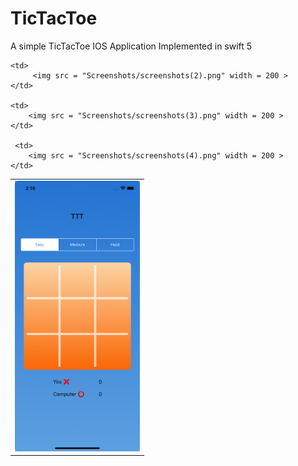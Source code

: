# TicTacToe
A simple TicTacToe IOS Application Implemented in swift 5

<table>
  <tr>
    <td>
       <img src = "Screenshots/screenshots(1).png" width = 200 >            
    </td>
    
    <td>
         <img src = "Screenshots/screenshots(2).png" width = 200 >
    </td>
    
    <td>
        <img src = "Screenshots/screenshots(3).png" width = 200 >
    </td>
    
     <td>
        <img src = "Screenshots/screenshots(4).png" width = 200 >
    </td>
    
  </tr>
</table>
